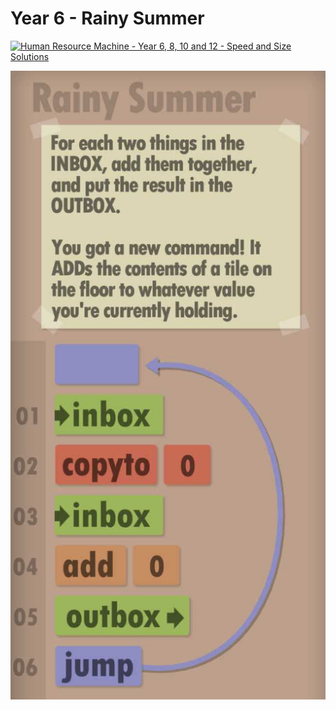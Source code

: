 # Year 6 - Rainy Summer

[![Human Resource Machine - Year 6, 8, 10 and 12 - Speed and Size Solutions](https://img.youtube.com/vi/mJQL5Ym2FWw/0.jpg)](https://www.youtube.com/watch?v=mJQL5Ym2FWw)

![Solution for speed & size](solution.JPEG "Solution")